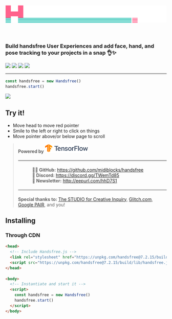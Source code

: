 <h1 class="mb-0"><a href="https://github.com/midiblocks/handsfree"><img src="/branding/handsfree.png"></a></h1>
<h3 style="padding-top: 2em">Build handsfree User Experiences and add face, hand, and pose tracking to your projects in a snap 👌✨</h3>
<p class="verticle-middle-children space-children">
  <a href="https://github.com/midiblocks/handsfree"><img src="https://img.shields.io/github/stars/midiblocks/handsfree?style=social"></a>
  <a href="https://github.com/midiblocks/handsfree"><img src="https://img.shields.io/github/last-commit/handsfreejs/handsfree.svg"></a>
  <a href="https://github.com/midiblocks/handsfree"><img src="https://img.shields.io/github/tag/handsfreejs/handsfree.svg"></a>
  <a href="https://github.com/midiblocks/handsfree"><img src="https://img.shields.io/github/repo-size/handsfreejs/handsfree.svg"></a>
</p>

---

```js
const handsfree = new Handsfree()
handsfree.start()
```

<div class="window">
  <div class="window-body">
    <div class="row">
      <div class="col-6"><img src="https://media.giphy.com/media/Iv2aSMS0QTy2P5JNCX/source.gif"></div>
      <div class="col-6">
        <h2>Try it!</h2>
        <ul>
          <li>Move head to move red pointer</li>
          <li>Smile to the left or right to click on things</li>
          <li>Move pointer above/or below page to scroll</li>
        </ul>
        <HandsfreeToggle class="block-children" text-off="Activate Face Pointer" text-on="Stop Handsfree" />
      </div>
    </div>
  </div>
</div>

<blockquote>
  <div class="verticle-middle-children space-children text-center">
    <strong>Powered by</strong>
    <a href="https://google.github.io/mediapipe/solutions/holistic"><img src='/branding/tensorflow.png' height=30></a>
  </div>
  <hr style="margin: 20px auto">
  <ul style="list-style: none; width: 400px; margin: auto; max-width: 100%">
    <li><strong>👩‍💻 GitHub:</strong> <a href="https://github.com/midiblocks/handsfree">https://github.com/midiblocks/handsfree</a></li>
    <li><strong>💬 Discord:</strong> <a href="https://discord.gg/TWemTd85">https://discord.gg/TWemTd85</a></li>
    <li><strong>📧 Newsletter:</strong> <a href="http://eepurl.com/hhD7S1">http://eepurl.com/hhD7S1</a></li>
  </ul>
  <hr style="margin: 20px auto">
  <div class="text-center">
    <strong>Special thanks to:</strong> <a href="https://studioforcreativeinquiry.org/">The STUDIO for Creative Inquiry</a>, <a href="https://glitch.com">Glitch.com</a>, <a href="https://research.google/teams/brain/pair/">Google PAIR</a>, and you!
  </div>
</blockquote>

## Installing

### Through CDN
```html
<head>
  <!-- Include Handsfree.js -->
  <link rel="stylesheet" href="https://unpkg.com/handsfree@7.2.15/build/lib/assets/handsfree.css" />
  <script src="https://unpkg.com/handsfree@7.2.15/build/lib/handsfree.js"></script>
</head>

<body>
  <!-- Instantiate and start it -->
  <script>
    const handsfree = new Handsfree()
    handsfree.start()
  </script>
</body>
```